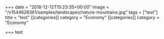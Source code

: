 +++
date = "2018-12-12T15:23:35+00:00"
image = "/v1544628361/samples/landscapes/nature-mountains.jpg"
tags = ["test"]
title = "test"
[[categories]]
category = "Economy"
[[categories]]
category = "Economy"

+++
test